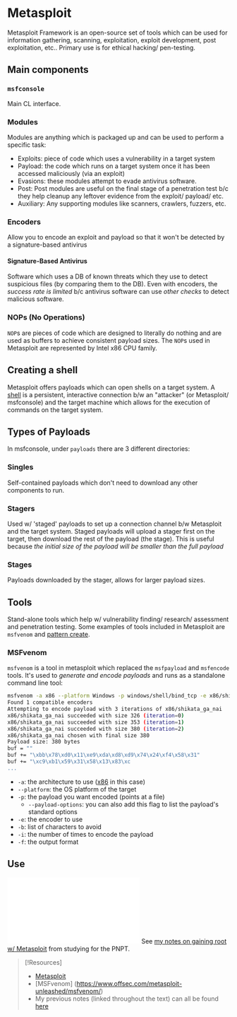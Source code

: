 
# Metasploit
Metasploit Framework is an open-source set of tools which can be used for information gathering, scanning, exploitation, exploit development, post exploitation, etc.. Primary use is for ethical hacking/ pen-testing.
## Main components
### `msfconsole`
Main CL interface.
### Modules
Modules are anything which is packaged up and can be used to perform a specific task:
- Exploits: piece of code which uses a vulnerability in a target system
- Payload: the code which runs on a target system once it has been accessed maliciously (via an exploit)
- Evasions: these modules attempt to evade antivirus software.
- Post: Post modules are useful on the final stage of a penetration test b/c they help cleanup any leftover evidence from the exploit/ payload/ etc.
- Auxiliary: Any supporting modules like scanners, crawlers, fuzzers, etc.
### Encoders
Allow you to encode an exploit and payload so that it won't be detected by a signature-based antivirus 
#### Signature-Based Antivirus 
Software which uses a DB of known threats which they use to detect suspicious files (by comparing them to the DB). Even with encoders, the *success rate is limited* b/c antivirus software can use *other checks* to detect malicious software.
### NOPs (No Operations)
`NOP`s are pieces of code which are designed to literally do nothing and are used as buffers to achieve consistent payload sizes. The `NOP`s used in Metasploit are represented by Intel x86 CPU family.
## Creating a shell
Metasploit offers payloads which can open shells on a target system. A [shell](/PNPT/PEH/exploit-basics/shells.md) is a persistent, interactive connection b/w an "attacker" (or Metasploit/ msfconsole) and the target machine which allows for the execution of commands on the target system.
## Types of Payloads
In msfconsole, under ``payloads`` there are 3 different directories:
### Singles 
Self-contained payloads which don't need to download any other components to run.
### Stagers 
Used w/ 'staged' payloads to set up a connection channel b/w Metasploit and the target system. Staged payloads will upload a stager first on the target, then download the rest of the payload (the stage). This is useful because *the initial size of the payload will be smaller than the full payload*
### Stages
Payloads downloaded by the stager, allows for larger payload sizes. 
## Tools
Stand-alone tools which help w/ vulnerability finding/ research/ assessment and penetration testing. Some examples of tools included in Metasploit are `msfvenom` and [pattern create](/PNPT/PEH/buffer-overflows/pattern-create.md).
### MSFvenom
`msfvenom` is a tool in metasploit which replaced the `msfpayload` and `msfencode` tools. It's used to *generate and encode payloads* and runs as a standalone command line tool:
```bash
msfvenom -a x86 --platform Windows -p windows/shell/bind_tcp -e x86/shikata_ga_nai -b '\x00' -i 3 -f python
Found 1 compatible encoders
Attempting to encode payload with 3 iterations of x86/shikata_ga_nai
x86/shikata_ga_nai succeeded with size 326 (iteration=0)
x86/shikata_ga_nai succeeded with size 353 (iteration=1)
x86/shikata_ga_nai succeeded with size 380 (iteration=2)
x86/shikata_ga_nai chosen with final size 380
Payload size: 380 bytes
buf = ""
buf += "\xbb\x78\xd0\x11\xe9\xda\xd8\xd9\x74\x24\xf4\x58\x31"
buf += "\xc9\xb1\x59\x31\x58\x13\x83\xc
...
```
- `-a`: the architecture to use ([x86](../../../../computers/concepts/x86.md) in this case)
- `--platform`: the OS platform of the target
- `-p`: the payload you want encoded (points at a file)
	- `--payload-options`: you can also add this flag to list the payload's standard options
- `-e`: the encoder to use
- `-b`: list of characters to avoid
- `-i`: the number of times to encode the payload
- `-f`: the output format
## Use
![](/PNPT/PEH/exploit-basics/gaining-root.md#Running%20Metasploit)
See [my notes on gaining root w/ Metasploit](https://github.com/TrshPuppy/PNPT-study-guide/blob/main/PEH/exploit-basics/gaining-root.md) from studying for the PNPT.

> [!Resources]
> - [Metasploit](https://www.metasploit.com)
> - [MSFvenom] (https://www.offsec.com/metasploit-unleashed/msfvenom/)
> - My previous notes (linked throughout the text) can all be found [here](https://github.com/TrshPuppy/obsidian-notes)


